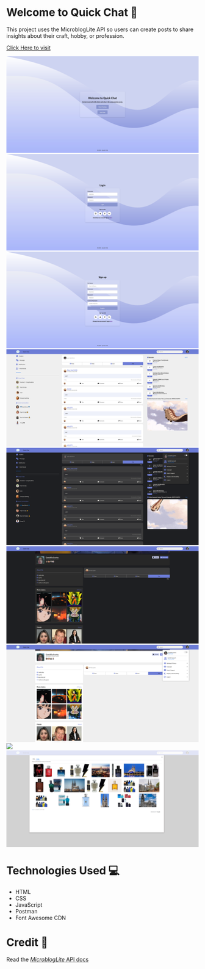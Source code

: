 # Welcome to Quick Chat 💬

This project uses the MicroblogLite API so users can create posts to share insights about their craft, hobby, or profession.

[Click Here to visit](https://quickchatblog.netlify.app/)

<img src="images/preview1.png">
<img src="images/preview2.png">
<img src="images/preview3.png">
<img src="images/preview4.png">
<img src="images/preview4.2.png">
<img src="images/preview5.png">
<img src="images/preview5.2.png">
<img src="images/preview6.0.png">
<img src="images/preview6.2.png">

# Technologies Used 💻

- HTML
- CSS
- JavaScript
- Postman
- Font Awesome CDN

# Credit 📜

Read the [_MicroblogLite_ API docs](http://microbloglite.us-east-2.elasticbeanstalk.com/)